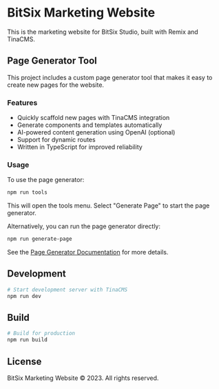# BitSix Marketing Website

This is the marketing website for BitSix Studio, built with Remix and TinaCMS.

## Page Generator Tool

This project includes a custom page generator tool that makes it easy to create new pages for the website.

### Features

- Quickly scaffold new pages with TinaCMS integration
- Generate components and templates automatically
- AI-powered content generation using OpenAI (optional)
- Support for dynamic routes
- Written in TypeScript for improved reliability

### Usage

To use the page generator:

```bash
npm run tools
```

This will open the tools menu. Select "Generate Page" to start the page generator.

Alternatively, you can run the page generator directly:

```bash
npm run generate-page
```

See the [Page Generator Documentation](./scripts/README.md) for more details.

## Development

```bash
# Start development server with TinaCMS
npm run dev
```

## Build

```bash
# Build for production
npm run build
```

## License

BitSix Marketing Website © 2023. All rights reserved.
